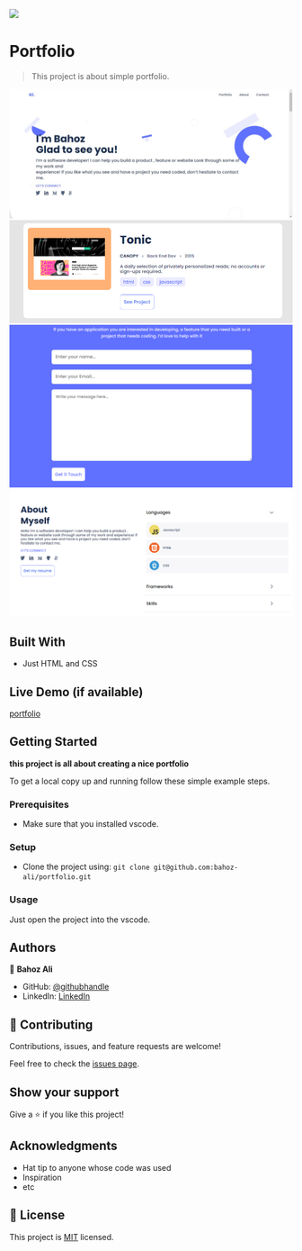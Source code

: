 ![](https://img.shields.io/badge/Microverse-blueviolet)

# Portfolio

> This project is about simple portfolio.

![screen shot of my project](./images/screenshots/screenshot.png)
![screen shot of my project](./images/screenshots/screenshot1.png)
![screen shot of my project](./images/screenshots/screenshot2.png)
![screen shot of my project](./images/screenshots/screenshot4.png)

## Built With

- Just HTML and CSS

## Live Demo (if available)

[portfolio](https://bahoz-ali.github.io/portfolio)

## Getting Started

**this project is all about creating a nice portfolio**

To get a local copy up and running follow these simple example steps.

### Prerequisites

- Make sure that you installed vscode.

### Setup

- Clone the project using: `git clone git@github.com:bahoz-ali/portfolio.git`

### Usage

Just open the project into the vscode.

## Authors

👤 **Bahoz Ali**

- GitHub: [@githubhandle](https://github.com/bahoz-ali)
- LinkedIn: [LinkedIn](https://www.linkedin.com/in/bahoz-ali/)

## 🤝 Contributing

Contributions, issues, and feature requests are welcome!

Feel free to check the [issues page](../../issues/).

## Show your support

Give a ⭐️ if you like this project!

## Acknowledgments

- Hat tip to anyone whose code was used
- Inspiration
- etc

## 📝 License

This project is [MIT](./MIT.md) licensed.
